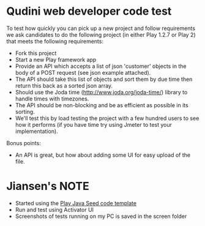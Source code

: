 # Qudini web developer code test

To test how quickly you can pick up a new project and follow requirements we ask candidates to do the following project (in either Play 1.2.7 or Play 2) that meets the following requirements:

- Fork this project
- Start a new Play framework app
- Provide an API which accepts a list of json 'customer' objects in the body of a POST request (see json example attached).
- The API should take this list of objects and sort them by due time then return this back as a sorted json array.
- Should use the Joda time (http://www.joda.org/joda-time/) library to handle times with timezones.  
- The API should be non-blocking and be as efficient as possible in its sorting.
- We'll test this by load testing the project with a few hundred users to see how it performs (if you have time try using Jmeter to test your implementation).

Bonus points:

- An API is great, but how about adding some UI for easy upload of the file.

# Jiansen's NOTE
- Started using the [Play Java Seed code template](http://www.lightbend.com/activator/template/play-java)
- Run and test using Activator UI
- Screenshots of tests running on my PC is saved in the screen folder
